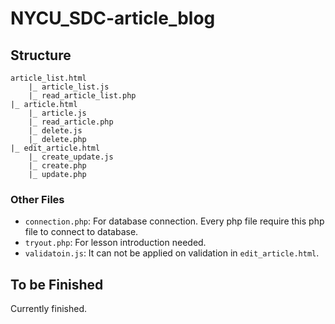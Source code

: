 # NYCU_SDC-article_blog
## Structure
```
article_list.html
    |_ article_list.js
    |_ read_article_list.php
|_ article.html
    |_ article.js
    |_ read_article.php
    |_ delete.js
    |_ delete.php
|_ edit_article.html
    |_ create_update.js
    |_ create.php
    |_ update.php
```
### Other Files
- `connection.php`: For database connection. Every php file require this php file to connect to database.
- `tryout.php`: For lesson introduction needed.
- `validatoin.js`: It can not be applied on validation in `edit_article.html`.
## To be Finished
Currently finished.
